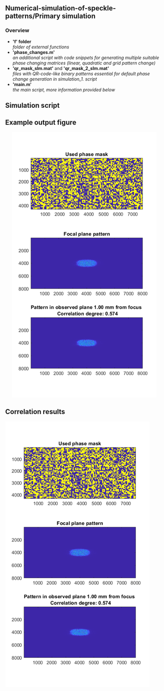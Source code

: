 ## Numerical-simulation-of-speckle-patterns/Primary simulation
### Overview
- __'f' folder__    
_folder of external functions_
- __'phase_changes.m'__    
_an additional script with code snippets for generating multiple suitable phase changing matrices (linear, quadratic and grid pattern change)_  
- __'qr_mask_slm.mat'__ and __'qr_mask_2_slm.mat'__   
_files with QR-code-like binary patterns essential for default phase change generation in simulation_1. script_  
- __'main.m'__  
_the main script, more information provided below_  

## Simulation script  

## Example output figure  
<p align="center">
  
   <img width="460" src="./img/example_figure.png">
</p>
  
## Correlation results  
<p align="left">
   <img width="460" src="./img/example_figure.png">
</p>
